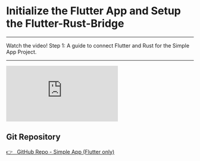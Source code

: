 # Initialize the Flutter App and Setup the Flutter-Rust-Bridge

---

Watch the video! Step 1: A guide to connect Flutter and Rust for the Simple App Project.

---

<iframe 
    class="video"  
    src="https://www.youtube.com/embed/SItAUP65wJk" 
    title="Building a Simple App - Starting the project" 
    frameborder="0" 
    allow="accelerometer; autoplay; clipboard-write; encrypted-media; gyroscope; picture-in-picture; web-share" 
    allowfullscreen>
</iframe>

## Git Repository

<a href="https://github.com/iota-for-flutter/simple_app" target="_blank">👉 &nbsp; GitHub Repo - Simple App (Flutter only)</a>
